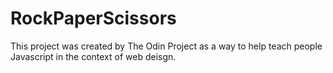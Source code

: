 # RockPaperScissors
This project was created by The Odin Project as a way to help teach people Javascript
in the context of web deisgn.